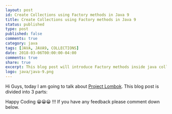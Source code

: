 ```yaml
---
layout: post
id: Create Collections using Factory methods in Java 9
title: Create Collections using Factory methods in Java 9
status: published
type: post
published: false
comments: true
category: java
tags: [JAVA, JAVA9, COLLECTIONS]
date: 2018-03-06T00:00:00-04:00
comments: true
share: true
excerpt: This blog post will introduce Factory methods inside java collections which were introduce in Java 9 (JEP-269)
logo: java/java-9.png
---
```


Hi Guys, today I am going to talk about <a href="https://projectlombok.org/" target="_blank">Project Lombok</a>. This blog post is divided into 3 parts:

Happy Coding 😀😀😀 !!! If you have any feedback please comment down below.